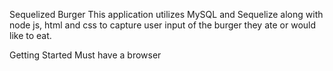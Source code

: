 Sequelized Burger
This application utilizes MySQL and Sequelize along with node js, html and css to capture user input of the burger they ate or would like to eat. 

Getting Started
Must have a browser





